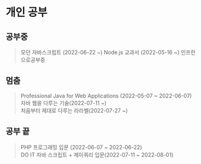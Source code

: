 # 개인 공부
## 공부중
> 모던 자바스크립트 (2022-06-22 ~) 
> Node.js 교과서 (2022-05-16 ~) 인프런으로공부중  

## 멈춤
> Professional Java for Web Applications (2022-05-07 ~ 2022-06-07)   
> 자바 웹을 다루는 기술(2022-07-11 ~)   
> 처음부터 제대로 다루는 라라벨(2022-07-27 ~)   

## 공부 끝
> PHP 프로그래밍 입문 (2022-06-07 ~ 2022-06-22)   
> DO IT 자바 스크립트 + 제이쿼리 입문(2022-07-11 ~ 2022-08-01)   
